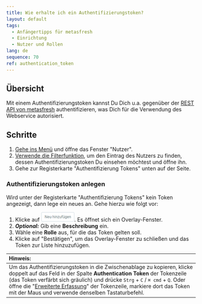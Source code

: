 ```yaml
---
title: Wie erhalte ich ein Authentifizierungstoken?
layout: default
tags:
  - Anfängertipps für metasfresh
  - Einrichtung
  - Nutzer und Rollen
lang: de
sequence: 70
ref: authentication_token
---
```


## Übersicht
Mit einem Authentifizierungstoken kannst Du Dich u.a. gegenüber der [REST API von metasfresh](../../rest_api_collection/DE/Allgemeine_Infos_REST_API) authentifizieren, was Dich für die Verwendung des Webservice autorisiert.

## Schritte
1. [Gehe ins Menü](Menu) und öffne das Fenster "Nutzer".
1. [Verwende die Filterfunktion](Filterfunktion), um den Eintrag des Nutzers zu finden, dessen Authentifizierungstoken Du einsehen möchtest und öffne ihn.
1. Gehe zur Registerkarte "Authentifizierung Tokens" unten auf der Seite.

### Authentifizierungstoken anlegen
Wird unter der Registerkarte "Authentifizierung Tokens" kein Token angezeigt, dann lege ein neues an. Gehe hierzu wie folgt vor:

1. Klicke auf ![](assets/Neu_hinzufuegen_Button.png). Es öffnet sich ein Overlay-Fenster.
1. ***Optional:*** Gib eine **Beschreibung** ein.
1. Wähle eine **Rolle** aus, für die das Token gelten soll.
1. Klicke auf "Bestätigen", um das Overlay-Fenster zu schließen und das Token zur Liste hinzuzufügen.

| **Hinweis:** |
| :--- |
| Um das Authentifizierungstoken in die Zwischenablage zu kopieren, klicke doppelt auf das Feld in der Spalte **Authentication Token** der Tokenzeile (das Token verfärbt sich gräulich) und drücke `Strg` + `C` / `⌘ cmd` + `Q`. Oder öffne die "[Erweiterte Erfassung](AdvancedEditTab_Öffnen)" der Tokenzeile, markiere dort das Token mit der Maus und verwende denselben Tastaturbefehl. |

